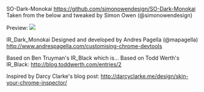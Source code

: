 SO-Dark-Monokai
https://github.com/simonowendesign/SO-Dark-Monokai
Taken from the below and tweaked by Simon Owen (@simonowendesign)

Preview:
<img src="http://farm8.staticflickr.com/7246/8153558207_b148714738_b.jpg" />

IR_Dark_Monokai
Designed and developed by Andres Pagella (@mapagella)
http://www.andrespagella.com/customising-chrome-devtools

Based on Ben Truyman's IR_Black
which is...
Based on Todd Werth's IR_Black:
http://blog.toddwerth.com/entries/2

Inspired by Darcy Clarke's blog post:
http://darcyclarke.me/design/skin-your-chrome-inspector/